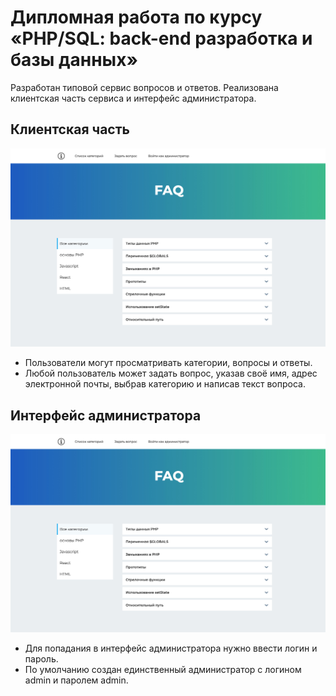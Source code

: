 # Дипломная работа по курсу «PHP/SQL: back-end разработка и базы данных»

Разработан типовой сервис вопросов и ответов. 
Pеализована клиентская часть сервиса и интерфейс администратора.

## Клиентская часть
![Клиентская часть](./resources/client.jpg)

+ Пользователи могут просматривать категории, вопросы и ответы.
+ Любой пользователь может задать вопрос, указав своё имя, адрес электронной почты, выбрав категорию и написав текст вопроса.

## Интерфейс администратора
![Интерфейс администратора](./resources/client.jpg)
+ Для попадания в интерфейс администратора нужно ввести логин и пароль.
+ По умолчанию создан единственный администратор с логином admin и паролем admin.

